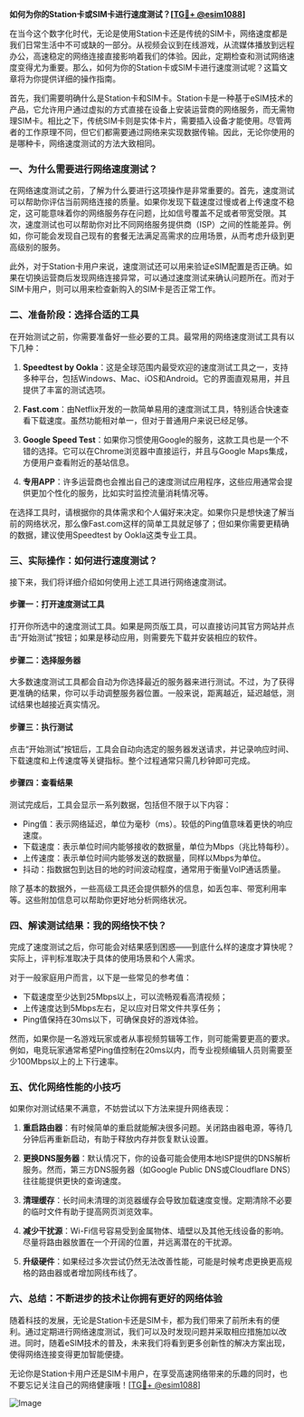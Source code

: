 **如何为你的Station卡或SIM卡进行速度测试？[[TG💪+ @esim1088](https://t.me/s/esim1088)]**

在当今这个数字化时代，无论是使用Station卡还是传统的SIM卡，网络速度都是我们日常生活中不可或缺的一部分。从视频会议到在线游戏，从流媒体播放到远程办公，高速稳定的网络连接直接影响着我们的体验。因此，定期检查和测试网络速度变得尤为重要。那么，如何为你的Station卡或SIM卡进行速度测试呢？这篇文章将为你提供详细的操作指南。

首先，我们需要明确什么是Station卡和SIM卡。Station卡是一种基于eSIM技术的产品，它允许用户通过虚拟的方式直接在设备上安装运营商的网络服务，而无需物理SIM卡。相比之下，传统SIM卡则是实体卡片，需要插入设备才能使用。尽管两者的工作原理不同，但它们都需要通过网络来实现数据传输。因此，无论你使用的是哪种卡，网络速度测试的方法大致相同。

### **一、为什么需要进行网络速度测试？**

在网络速度测试之前，了解为什么要进行这项操作是非常重要的。首先，速度测试可以帮助你评估当前网络连接的质量。如果你发现下载速度过慢或者上传速度不稳定，这可能意味着你的网络服务存在问题，比如信号覆盖不足或者带宽受限。其次，速度测试也可以帮助你对比不同网络服务提供商（ISP）之间的性能差异。例如，你可能会发现自己现有的套餐无法满足高需求的应用场景，从而考虑升级到更高级别的服务。

此外，对于Station卡用户来说，速度测试还可以用来验证eSIM配置是否正确。如果在切换运营商后发现网络连接异常，可以通过速度测试来确认问题所在。而对于SIM卡用户，则可以用来检查新购入的SIM卡是否正常工作。

### **二、准备阶段：选择合适的工具**

在开始测试之前，你需要准备好一些必要的工具。最常用的网络速度测试工具有以下几种：

1. **Speedtest by Ookla**：这是全球范围内最受欢迎的速度测试工具之一，支持多种平台，包括Windows、Mac、iOS和Android。它的界面直观易用，并且提供了丰富的测试选项。
   
2. **Fast.com**：由Netflix开发的一款简单易用的速度测试工具，特别适合快速查看下载速度。虽然功能相对单一，但对于普通用户来说已经足够。

3. **Google Speed Test**：如果你习惯使用Google的服务，这款工具也是一个不错的选择。它可以在Chrome浏览器中直接运行，并且与Google Maps集成，方便用户查看附近的基站信息。

4. **专用APP**：许多运营商也会推出自己的速度测试应用程序，这些应用通常会提供更加个性化的服务，比如实时监控流量消耗情况等。

在选择工具时，请根据你的具体需求和个人偏好来决定。如果你只是想快速了解当前的网络状况，那么像Fast.com这样的简单工具就足够了；但如果你需要更精确的数据，建议使用Speedtest by Ookla这类专业工具。

### **三、实际操作：如何进行速度测试？**

接下来，我们将详细介绍如何使用上述工具进行网络速度测试。

#### **步骤一：打开速度测试工具**

打开你所选中的速度测试工具。如果是网页版工具，可以直接访问其官方网站并点击“开始测试”按钮；如果是移动应用，则需要先下载并安装相应的软件。

#### **步骤二：选择服务器**

大多数速度测试工具都会自动为你选择最近的服务器来进行测试。不过，为了获得更准确的结果，你可以手动调整服务器位置。一般来说，距离越近，延迟越低，测试结果也越接近真实情况。

#### **步骤三：执行测试**

点击“开始测试”按钮后，工具会自动向选定的服务器发送请求，并记录响应时间、下载速度和上传速度等关键指标。整个过程通常只需几秒钟即可完成。

#### **步骤四：查看结果**

测试完成后，工具会显示一系列数据，包括但不限于以下内容：
- Ping值：表示网络延迟，单位为毫秒（ms）。较低的Ping值意味着更快的响应速度。
- 下载速度：表示单位时间内能够接收的数据量，单位为Mbps（兆比特每秒）。
- 上传速度：表示单位时间内能够发送的数据量，同样以Mbps为单位。
- 抖动：指数据包到达目的地的时间波动程度，通常用于衡量VoIP通话质量。

除了基本的数据外，一些高级工具还会提供额外的信息，如丢包率、带宽利用率等。这些附加信息可以帮助你更好地分析网络状况。

### **四、解读测试结果：我的网络快不快？**

完成了速度测试之后，你可能会对结果感到困惑——到底什么样的速度才算快呢？实际上，评判标准取决于具体的使用场景和个人需求。

对于一般家庭用户而言，以下是一些常见的参考值：
- 下载速度至少达到25Mbps以上，可以流畅观看高清视频；
- 上传速度达到5Mbps左右，足以应对日常文件共享任务；
- Ping值保持在30ms以下，可确保良好的游戏体验。

然而，如果你是一名游戏玩家或者从事视频剪辑等工作，则可能需要更高的要求。例如，电竞玩家通常希望Ping值控制在20ms以内，而专业视频编辑人员则需要至少100Mbps以上的上下行速率。

### **五、优化网络性能的小技巧**

如果你对测试结果不满意，不妨尝试以下方法来提升网络表现：

1. **重启路由器**：有时候简单的重启就能解决很多问题。关闭路由器电源，等待几分钟后再重新启动，有助于释放内存并恢复默认设置。

2. **更换DNS服务器**：默认情况下，你的设备可能会使用本地ISP提供的DNS解析服务。然而，第三方DNS服务器（如Google Public DNS或Cloudflare DNS）往往能提供更快的查询速度。

3. **清理缓存**：长时间未清理的浏览器缓存会导致加载速度变慢。定期清除不必要的临时文件有助于提高网页浏览效率。

4. **减少干扰源**：Wi-Fi信号容易受到金属物体、墙壁以及其他无线设备的影响。尽量将路由器放置在一个开阔的位置，并远离潜在的干扰源。

5. **升级硬件**：如果经过多次尝试仍然无法改善性能，可能是时候考虑更换更高规格的路由器或者增加网线布线了。

### **六、总结：不断进步的技术让你拥有更好的网络体验**

随着科技的发展，无论是Station卡还是SIM卡，都为我们带来了前所未有的便利。通过定期进行网络速度测试，我们可以及时发现问题并采取相应措施加以改进。同时，随着eSIM技术的普及，未来我们将看到更多创新性的解决方案出现，使得网络连接变得更加智能便捷。

无论你是Station卡用户还是SIM卡用户，在享受高速网络带来的乐趣的同时，也不要忘记关注自己的网络健康哦！[[TG💪+ @esim1088](https://t.me/s/esim1088)] 

![Image](https://i.postimg.cc/4NQfJmqS/Snipaste-2025-05-13-00-14-12.png)